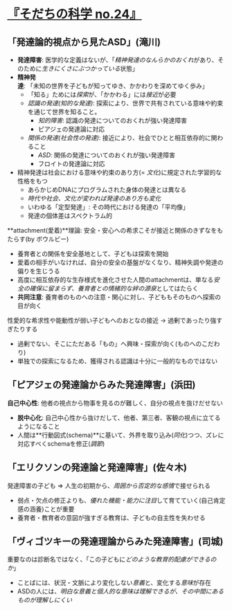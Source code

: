 # [『そだちの科学 no.24』](urn:isbn:4535907242)
## 「発達論的視点から見たASD」(滝川)
- **発達障害**: 医学的な定義はないが、「*精神発達のなんらかのおくれ*があり、そのために*生きにくさにぶつかっている*状態」
- **精神発達**: 「未知の世界を子どもが知ってゆき、かかわりを深めてゆく歩み」
	- 「知る」ためには*探索*が、「かかわる」には*接近*が必要
	- *認識の発達(知的な発達)*: 探索により、世界で共有されている意味や約束を通じて世界を知ること。
		- *知的障害*: 認識の発達についてのおくれが強い発達障害
		- ピアジェの発達論に対応
	- *関係の発達(社会性の発達)*: 接近により、社会でひとと相互依存的に関わること
		- *ASD*: 関係の発達についてのおくれが強い発達障害
		- フロイトの発達論に対応
- 精神発達は社会における意味や約束のあり方(= *文化*)に規定された学習的な性格をもつ
	- あらかじめDNAにプログラムされた身体の発達とは異なる
	- *時代や社会、文化が変われば発達のあり方も変化*
	- いわゆる「定型発達」: その時代における発達の「平均像」
	- 発達の個体差はスペクトラム的


**attachment(愛着)**理論: 安全・安心への希求こそが接近と関係のきずなをもたらす(by ボウルビー)
- 養育者との関係を安全基地として、子どもは探索を開始
- 愛着の相手がいなければ、自分の安全の基盤がなくなり、精神失調や発達の偏りを生じうる
- 高度に相互依存的な生存様式を進化させた人間のattachmentは、単なる*安全の確保に留まらず、養育者との情緒的な絆の源泉*としてはたらく
- **共同注意**: 養育者のものへの注意・関心に対し、子どももそのものへ探索の目が向く

性愛的な希求性や能動性が弱い子どもへのおとなの接近 → 過剰であったり強すぎたりする
- 過剰でない、そこにただある「もの」へ興味・探索が向く(ものへのこだわり)
- 単独での探索になるため、獲得される認識は十分に一般的なものではない


## 「ピアジェの発達論からみた発達障害」(浜田)
**自己中心性**: 他者の視点から物事を見るのが難しく、自分の視点を抜けだせない
- **脱中心化**: 自己中心性から抜けだして、他者、第三者、客観の視点に立てるようになること
- 人間は**行動図式(schema)**に基いて、外界を取り込み(*同化*)つつ、ズレに対応すべくschemaを修正(*調節*)


## 「エリクソンの発達論と発達障害」(佐々木)
発達障害の子ども ⇒ 人生の初期から、*周囲から否定的な感情*で接せられる
- 弱点・欠点の修正よりも、*優れた機能・能力に注目*して育てていく(自己肯定感の涵養)ことが重要
- 養育者・教育者の意図が強すぎる教育は、子どもの自主性を失わせる


## 「ヴィゴツキーの発達理論からみた発達障害」(司城)
重要なのは診断名ではなく、「この子どもに*どのような教育的配慮ができるのか*」
- ことばには、状況・文脈により変化しない*意義*と、変化する*意味*が存在
- ASDの人には、*明白な意義と個人的な意味は理解できるが、その中間にあるものが理解しにくい*
